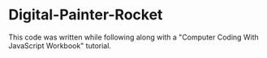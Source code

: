 # Digital-Painter-Rocket

This code was written while following along with a "Computer Coding With JavaScript Workbook" tutorial. 
